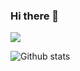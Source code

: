 ### Hi there 👋

![](https://komarev.com/ghpvc/?username=ruo2019&)

![Github stats](https://github-readme-stats.vercel.app/api?username=ruo2019)
